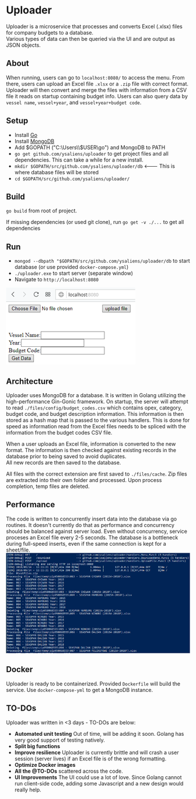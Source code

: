 # Uploader
Uploader is a microservice that processes and converts Excel (.xlsx) files for company budgets to a database.  
Various types of data can then be queried via the UI and are output as JSON objects.

## About 
When running, users can go to `localhost:8080/` to access the menu. 
From there, users can upload an Excel file `.xlsx` or a `.zip` file with correct format.
Uploader will then convert and merge the files with information from a CSV file it reads on startup containing budget info.
Users can also query data by `vessel name`, `vessel+year`, and `vessel+year+budget code`.


## Setup
* Install [Go](https://golang.org/)
* Install [MongoDB](https://www.mongodb.com/download-center?jmp=homepage#community)
* Add $GOPATH ("C:\Users\\$USER\go") and MongoDB to PATH
* `go get github.com/ysaliens/uploader` to get project files and all dependencies. This can take a while for a new install.
* `mkdir $GOPATH/src/github.com/ysaliens/uploader/db` <--- This is where database files will be stored
* `cd $GOPATH/src/github.com/ysaliens/uploader/`

## Build
`go build` from root of project.

If missing dependencies (or used git clone), run `go get -v ./...` to get all dependencies

## Run 
* `mongod --dbpath "$GOPATH/src/github.com/ysaliens/uploader/db` to start database (or use provided `docker-compose.yml`)
* `./uploader.exe` to start server (separate window)
* Navigate to `http://localhost:8080`  

![UI](/files/config/UI.PNG)

## Architecture
Uploader uses MongoDB for a database. It is written in Golang utilizing the high-performance Gin-Gonic framework.
On startup, the server will attempt to read `./files/config/budget_codes.csv` which contains opex, category, budget code, and budget description information.
This information is then stored as a hash map that is passed to the various handlers. 
This is done for speed as information read from the Excel files needs to be spliced with the information from the budget codes CSV file.  

When a user uploads an Excel file, information is converted to the new format. 
The information is then checked against existing records in the database prior to being saved to avoid duplicates.    
All new records are then saved to the database.


All files with the correct extension are first saved to `./files/cache`. Zip files are extracted into their own folder and processed.
Upon process completion, temp files are deleted.

## Performance
The code is written to concurrently insert data into the database via go routines.
It doesn't currently do that as performance and concurrency should be balanced against server load. 
Even without concurrency, service proceses an Excel file every 2-5 seconds.
The database is a bottleneck during full-speed inserts, even if the same connection is kept for a sheet/file.
![UI](/files/config/Output.PNG)

## Docker
Uploader is ready to be containerized. Provided `Dockerfile` will build the service.
Use `docker-compose-yml` to get a MongoDB instance.


## TO-DOs
Uploader was written in <3 days - TO-DOs are below:
* __Automated unit testing__ Out of time, will be adding it soon. Golang has very good support of testing natively.
* __Split big functions__
* __Improve resilience__ Uploader is currently brittle and will crash a user session (server lives) if an Excel file is of the wrong formatting.
* __Optimize Docker images__
* __All the @TO-DOs__ scattered across the code.
* __UI Improvements__ The UI could use a lot of love. Since Golang cannot run client-side code, adding some Javascript and a new design would really help.

